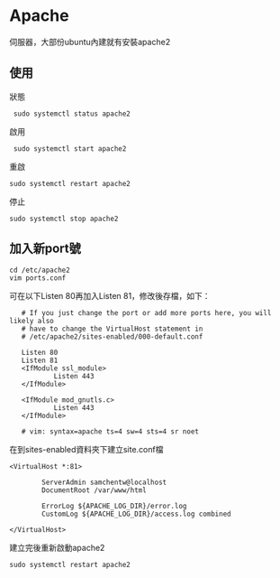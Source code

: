 # Apache
伺服器，大部份ubuntu內建就有安裝apache2


## 使用

狀態
```
 sudo systemctl status apache2
```

啟用
```
 sudo systemctl start apache2
```

重啟
```
sudo systemctl restart apache2
```

停止
```
sudo systemctl stop apache2
```


## 加入新port號

```
cd /etc/apache2
vim ports.conf
```

可在以下Listen 80再加入Listen 81，修改後存檔，如下：
```
   # If you just change the port or add more ports here, you will likely also
   # have to change the VirtualHost statement in
   # /etc/apache2/sites-enabled/000-default.conf
   
   Listen 80
   Listen 81
   <IfModule ssl_module>
           Listen 443
   </IfModule>
   
   <IfModule mod_gnutls.c>
           Listen 443
   </IfModule>
   
   # vim: syntax=apache ts=4 sw=4 sts=4 sr noet
```
在到sites-enabled資料夾下建立site.conf檔
```
<VirtualHost *:81>

        ServerAdmin samchentw@localhost
        DocumentRoot /var/www/html

        ErrorLog ${APACHE_LOG_DIR}/error.log
        CustomLog ${APACHE_LOG_DIR}/access.log combined

</VirtualHost>
```
建立完後重新啟動apache2
```
sudo systemctl restart apache2
```